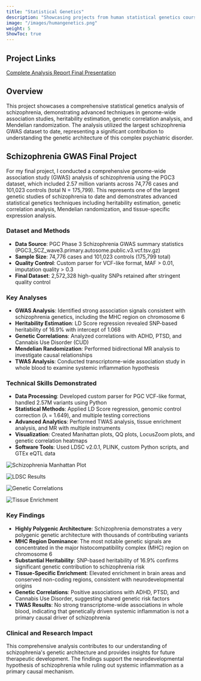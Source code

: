 ```yaml
---
title: "Statistical Genetics"
description: "Showcasing projects from human statistical genetics coursework"
image: "/images/humangenetics.png"
weight: 5
ShowToc: true
---
```


## Project Links

<div class="project-links">
  <a href="/documents/schizophrenia_gwas_analysis_final.html" class="project-link" target="_blank" rel="noopener noreferrer">
    <span>Complete Analysis Report</span>
  </a>
  <a href="https://docs.google.com/presentation/d/100IAKWlIkvZzh4M2jLaCP77u6HMlepmaywGyBiSXcmM/edit?usp=sharing" class="project-link" target="_blank" rel="noopener noreferrer">
    <span>Final Presentation</span>
  </a>
</div>

## Overview

This project showcases a comprehensive statistical genetics analysis of schizophrenia, demonstrating advanced techniques in genome-wide association studies, heritability estimation, genetic correlation analysis, and Mendelian randomization. The analysis utilized the largest schizophrenia GWAS dataset to date, representing a significant contribution to understanding the genetic architecture of this complex psychiatric disorder.

## Schizophrenia GWAS Final Project

For my final project, I conducted a comprehensive genome-wide association study (GWAS) analysis of schizophrenia using the PGC3 dataset, which included 2.57 million variants across 74,776 cases and 101,023 controls (total N = 175,799). This represents one of the largest genetic studies of schizophrenia to date and demonstrates advanced statistical genetics techniques including heritability estimation, genetic correlation analysis, Mendelian randomization, and tissue-specific expression analysis.

### Dataset and Methods

- **Data Source**: PGC Phase 3 Schizophrenia GWAS summary statistics (PGC3_SCZ_wave3.primary.autosome.public.v3.vcf.tsv.gz)
- **Sample Size**: 74,776 cases and 101,023 controls (175,799 total)
- **Quality Control**: Custom parser for VCF-like format, MAF > 0.01, imputation quality > 0.3
- **Final Dataset**: 2,572,328 high-quality SNPs retained after stringent quality control

### Key Analyses

- **GWAS Analysis**: Identified strong association signals consistent with schizophrenia genetics, including the MHC region on chromosome 6
- **Heritability Estimation**: LD Score regression revealed SNP-based heritability of 16.9% with intercept of 1.068
- **Genetic Correlations**: Analyzed correlations with ADHD, PTSD, and Cannabis Use Disorder (CUD)
- **Mendelian Randomization**: Performed bidirectional MR analysis to investigate causal relationships
- **TWAS Analysis**: Conducted transcriptome-wide association study in whole blood to examine systemic inflammation hypothesis

### Technical Skills Demonstrated

- **Data Processing**: Developed custom parser for PGC VCF-like format, handled 2.57M variants using Python
- **Statistical Methods**: Applied LD Score regression, genomic control correction (λ = 1.649), and multiple testing corrections
- **Advanced Analytics**: Performed TWAS analysis, tissue enrichment analysis, and MR with multiple instruments
- **Visualization**: Created Manhattan plots, QQ plots, LocusZoom plots, and genetic correlation heatmaps
- **Software Tools**: Used LDSC v2.0.1, PLINK, custom Python scripts, and GTEx eQTL data

![Schizophrenia Manhattan Plot](/images/BMI620/Final_Project/manhattan_plot_official.png)

![LDSC Results](/images/BMI620/Final_Project/ldsc_results_full.png)

![Genetic Correlations](/images/BMI620/Final_Project/complete_genetic_correlations_heatmap.png)

![Tissue Enrichment](/images/BMI620/Final_Project/tissue_enrichment_grouped.png)

### Key Findings

- **Highly Polygenic Architecture**: Schizophrenia demonstrates a very polygenic genetic architecture with thousands of contributing variants
- **MHC Region Dominance**: The most notable genetic signals are concentrated in the major histocompatibility complex (MHC) region on chromosome 6
- **Substantial Heritability**: SNP-based heritability of 16.9% confirms significant genetic contribution to schizophrenia risk
- **Tissue-Specific Enrichment**: Elevated enrichment in brain areas and conserved non-coding regions, consistent with neurodevelopmental origins
- **Genetic Correlations**: Positive associations with ADHD, PTSD, and Cannabis Use Disorder, suggesting shared genetic risk factors
- **TWAS Results**: No strong transcriptome-wide associations in whole blood, indicating that genetically driven systemic inflammation is not a primary causal driver of schizophrenia

### Clinical and Research Impact

This comprehensive analysis contributes to our understanding of schizophrenia's genetic architecture and provides insights for future therapeutic development. The findings support the neurodevelopmental hypothesis of schizophrenia while ruling out systemic inflammation as a primary causal mechanism.
